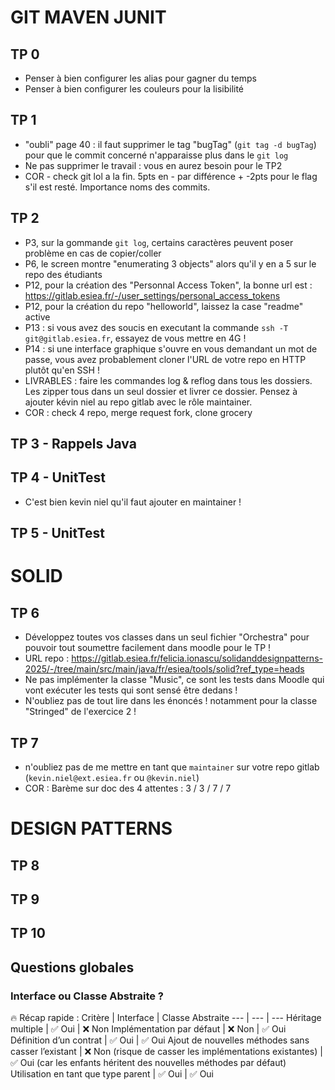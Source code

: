 # GIT MAVEN JUNIT

## TP 0
- Penser à bien configurer les alias pour gagner du temps
- Penser à bien configurer les couleurs pour la lisibilité

## TP 1
- "oubli" page 40 : il faut supprimer le tag "bugTag" (`git tag -d bugTag`) pour que le commit concerné n'apparaisse plus dans le `git log`
- Ne pas supprimer le travail : vous en aurez besoin pour le TP2
- COR - check git lol a la fin. 5pts en - par différence + -2pts pour le flag s'il est resté. Importance noms des commits.

## TP 2
- P3, sur la gommande `git log`, certains caractères peuvent poser problème en cas de copier/coller
- P6, le screen montre "enumerating 3 objects" alors qu'il y en a 5 sur le repo des étudiants
- P12, pour la création des "Personnal Access Token", la bonne url est : https://gitlab.esiea.fr/-/user_settings/personal_access_tokens
- P12, pour la création du repo "helloworld", laissez la case "readme" active
- P13 : si vous avez des soucis en executant la commande `ssh -T git@gitlab.esiea.fr`, essayez de vous mettre en 4G !
- P14 : si une interface graphique s'ouvre en vous demandant un mot de passe, vous avez probablement cloner l'URL de votre repo en HTTP plutôt qu'en SSH !
- LIVRABLES : faire les commandes log & reflog dans tous les dossiers. Les zipper tous dans un seul dossier et livrer ce dossier. Pensez à ajouter kévin niel au repo gitlab avec le rôle maintainer.
- COR : check 4 repo, merge request fork, clone grocery

## TP 3 - Rappels Java

## TP 4 - UnitTest
- C'est bien kevin niel qu'il faut ajouter en maintainer !

## TP 5 - UnitTest

# SOLID

## TP 6
- Développez toutes vos classes dans un seul fichier "Orchestra" pour pouvoir tout soumettre facilement dans moodle pour le TP !
- URL repo : https://gitlab.esiea.fr/felicia.ionascu/solidanddesignpatterns-2025/-/tree/main/src/main/java/fr/esiea/tools/solid?ref_type=heads
- Ne pas implémenter la classe "Music", ce sont les tests dans Moodle qui vont exécuter les tests qui sont sensé être dedans !
- N'oubliez pas de tout lire dans les énoncés ! notamment pour la classe "Stringed" de l'exercice 2 !

## TP 7

- n'oubliez pas de me mettre en tant que `maintainer` sur votre repo gitlab (`kevin.niel@ext.esiea.fr` ou `@kevin.niel`)
- COR : Barème sur doc des 4 attentes : 3 / 3 / 7 / 7

# DESIGN PATTERNS

## TP 8

## TP 9

## TP 10

## Questions globales

### Interface ou Classe Abstraite ?

🔥 Récap rapide :
Critère	| Interface	| Classe Abstraite
--- | --- | ---
Héritage multiple	| ✅ Oui | ❌ Non
Implémentation par défaut |	❌ Non |	✅ Oui
Définition d’un contrat |	✅ Oui |	✅ Oui
Ajout de nouvelles méthodes sans casser l’existant | ❌ Non (risque de casser les implémentations existantes) |	✅ Oui (car les enfants héritent des nouvelles méthodes par défaut)
Utilisation en tant que type parent |	✅ Oui | ✅ Oui
